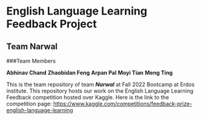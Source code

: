 # English Language Learning Feedback Project
## Team Narwal

###Team Members

**Abhinav Chand**
**Zhaobidan Feng**
**Arpan Pal**
**Moyi Tian**
**Meng Ting**

This is the team repository of team **_Narwal_** at Fall 2022 Bootcamp at Erdos institute. 
This repository hosts our work on the English Language Learning Feedback competition hosted over Kaggle.
Here is the link to the competition page: https://www.kaggle.com/competitions/feedback-prize-english-language-learning
